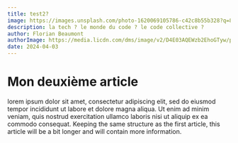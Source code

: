 ```yaml
---
title: test2?
image: https://images.unsplash.com/photo-1620069105786-c42c8b55b328?q=80&w=2370&auto=format&fit=crop&ixlib=rb-4.0.3&ixid=M3wxMjA3fDB8MHxwaG90by1wYWdlfHx8fGVufDB8fHx8fA%3D%3D
description: la tech ? le monde du code ? le code collective ?
author: Florian Beaumont
authorImage: https://media.licdn.com/dms/image/v2/D4E03AQEWzb2EhoGTyw/profile-displayphoto-shrink_800_800/profile-displayphoto-shrink_800_800/0/1696890004250?e=1734566400&v=beta&t=MuzDE2ChXPA2YS1F8la4kIqmv-grMe8a6Inwd3j2SgA
date: 2024-04-03
---
```


# Mon deuxième article

lorem ipsum dolor sit amet, consectetur adipiscing elit, sed do eiusmod tempor incididunt ut labore et dolore magna aliqua. Ut enim ad minim veniam, quis nostrud exercitation ullamco laboris nisi ut aliquip ex ea commodo consequat. Keeping the same structure as the first article, this article will be a bit longer and will contain more information.
